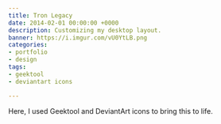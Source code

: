 ```yaml
---
title: Tron Legacy
date: 2014-02-01 00:00:00 +0000
description: Customizing my desktop layout.
banner: https://i.imgur.com/vU0YtLB.png
categories:
- portfolio
- design
tags:
- geektool
- deviantart icons

---
```

Here, I used Geektool and DeviantArt icons to bring this to life.
